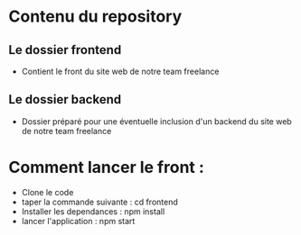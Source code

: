 # Contenu du repository
## Le dossier frontend
- Contient le front du site web de notre team freelance
## Le dossier backend
- Dossier préparé pour une éventuelle inclusion d'un backend du site web de notre team freelance

# Comment lancer le front :
- Clone le code
- taper la commande suivante : cd frontend
- Installer les dependances : npm install
- lancer l'application : npm start
